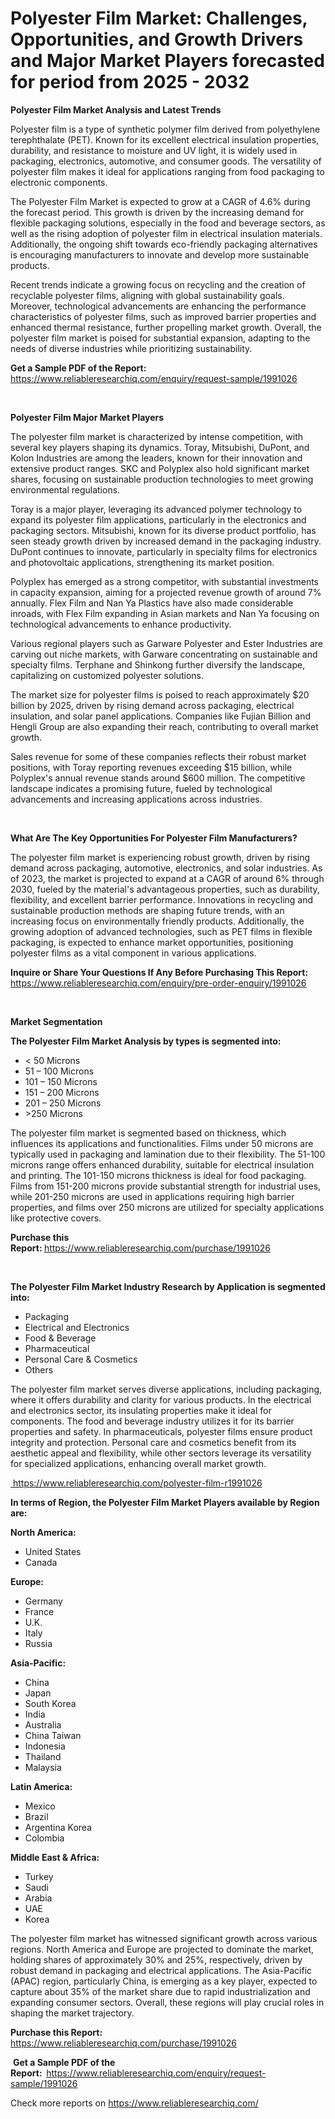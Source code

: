 <p><h1>Polyester Film Market: Challenges, Opportunities, and Growth Drivers and Major Market Players forecasted for period from 2025 - 2032</h1></p><p><strong>Polyester Film Market Analysis and Latest Trends</strong></p>
<p><p>Polyester film is a type of synthetic polymer film derived from polyethylene terephthalate (PET). Known for its excellent electrical insulation properties, durability, and resistance to moisture and UV light, it is widely used in packaging, electronics, automotive, and consumer goods. The versatility of polyester film makes it ideal for applications ranging from food packaging to electronic components.</p><p>The Polyester Film Market is expected to grow at a CAGR of 4.6% during the forecast period. This growth is driven by the increasing demand for flexible packaging solutions, especially in the food and beverage sectors, as well as the rising adoption of polyester film in electrical insulation materials. Additionally, the ongoing shift towards eco-friendly packaging alternatives is encouraging manufacturers to innovate and develop more sustainable products.</p><p>Recent trends indicate a growing focus on recycling and the creation of recyclable polyester films, aligning with global sustainability goals. Moreover, technological advancements are enhancing the performance characteristics of polyester films, such as improved barrier properties and enhanced thermal resistance, further propelling market growth. Overall, the polyester film market is poised for substantial expansion, adapting to the needs of diverse industries while prioritizing sustainability.</p></p>
<p><strong>Get a Sample PDF of the Report:&nbsp;</strong> <a href="https://www.reliableresearchiq.com/enquiry/request-sample/1991026?utm_campaign=3097&utm_medium=2&utm_source=Github&utm_content=ia&utm_term=31032025&utm_id=polyester-film">https://www.reliableresearchiq.com/enquiry/request-sample/1991026</a></p>
<p>&nbsp;</p>
<p><strong>Polyester Film Major Market Players</strong></p>
<p><p>The polyester film market is characterized by intense competition, with several key players shaping its dynamics. Toray, Mitsubishi, DuPont, and Kolon Industries are among the leaders, known for their innovation and extensive product ranges. SKC and Polyplex also hold significant market shares, focusing on sustainable production technologies to meet growing environmental regulations.</p><p>Toray is a major player, leveraging its advanced polymer technology to expand its polyester film applications, particularly in the electronics and packaging sectors. Mitsubishi, known for its diverse product portfolio, has seen steady growth driven by increased demand in the packaging industry. DuPont continues to innovate, particularly in specialty films for electronics and photovoltaic applications, strengthening its market position.</p><p>Polyplex has emerged as a strong competitor, with substantial investments in capacity expansion, aiming for a projected revenue growth of around 7% annually. Flex Film and Nan Ya Plastics have also made considerable inroads, with Flex Film expanding in Asian markets and Nan Ya focusing on technological advancements to enhance productivity.</p><p>Various regional players such as Garware Polyester and Ester Industries are carving out niche markets, with Garware concentrating on sustainable and specialty films. Terphane and Shinkong further diversify the landscape, capitalizing on customized polyester solutions.</p><p>The market size for polyester films is poised to reach approximately $20 billion by 2025, driven by rising demand across packaging, electrical insulation, and solar panel applications. Companies like Fujian Billion and Hengli Group are also expanding their reach, contributing to overall market growth.</p><p>Sales revenue for some of these companies reflects their robust market positions, with Toray reporting revenues exceeding $15 billion, while Polyplex's annual revenue stands around $600 million. The competitive landscape indicates a promising future, fueled by technological advancements and increasing applications across industries.</p></p>
<p>&nbsp;</p>
<p><strong>What Are The Key Opportunities For Polyester Film Manufacturers?</strong></p>
<p><p>The polyester film market is experiencing robust growth, driven by rising demand across packaging, automotive, electronics, and solar industries. As of 2023, the market is projected to expand at a CAGR of around 6% through 2030, fueled by the material's advantageous properties, such as durability, flexibility, and excellent barrier performance. Innovations in recycling and sustainable production methods are shaping future trends, with an increasing focus on environmentally friendly products. Additionally, the growing adoption of advanced technologies, such as PET films in flexible packaging, is expected to enhance market opportunities, positioning polyester films as a vital component in various applications.</p></p>
<p><strong>Inquire or Share Your Questions If Any Before Purchasing This Report:</strong> <a href="https://www.reliableresearchiq.com/enquiry/pre-order-enquiry/1991026?utm_campaign=3097&utm_medium=2&utm_source=Github&utm_content=ia&utm_term=31032025&utm_id=polyester-film">https://www.reliableresearchiq.com/enquiry/pre-order-enquiry/1991026</a></p>
<p>&nbsp;</p>
<p><strong>Market Segmentation</strong></p>
<p><strong>The Polyester Film Market Analysis by types is segmented into:</strong></p>
<p><ul><li>< 50 Microns</li><li>51 – 100 Microns</li><li>101 – 150 Microns</li><li>151 – 200 Microns</li><li>201 – 250 Microns</li><li>>250 Microns</li></ul></p>
<p><p>The polyester film market is segmented based on thickness, which influences its applications and functionalities. Films under 50 microns are typically used in packaging and lamination due to their flexibility. The 51-100 microns range offers enhanced durability, suitable for electrical insulation and printing. The 101-150 microns thickness is ideal for food packaging. Films from 151-200 microns provide substantial strength for industrial uses, while 201-250 microns are used in applications requiring high barrier properties, and films over 250 microns are utilized for specialty applications like protective covers.</p></p>
<p><strong>Purchase this Report:&nbsp;</strong><a href="https://www.reliableresearchiq.com/purchase/1991026?utm_campaign=3097&utm_medium=2&utm_source=Github&utm_content=ia&utm_term=31032025&utm_id=polyester-film">https://www.reliableresearchiq.com/purchase/1991026</a></p>
<p>&nbsp;</p>
<p><strong>The Polyester Film Market Industry Research by Application is segmented into:</strong></p>
<p><ul><li>Packaging</li><li>Electrical and Electronics</li><li>Food & Beverage</li><li>Pharmaceutical</li><li>Personal Care & Cosmetics</li><li>Others</li></ul></p>
<p><p>The polyester film market serves diverse applications, including packaging, where it offers durability and clarity for various products. In the electrical and electronics sector, its insulating properties make it ideal for components. The food and beverage industry utilizes it for its barrier properties and safety. In pharmaceuticals, polyester films ensure product integrity and protection. Personal care and cosmetics benefit from its aesthetic appeal and flexibility, while other sectors leverage its versatility for specialized applications, enhancing overall market growth.</p></p>
<p><a href="https://www.reliableresearchiq.com/polyester-film-r1991026?utm_campaign=3097&utm_medium=2&utm_source=Github&utm_content=ia&utm_term=31032025&utm_id=polyester-film">&nbsp;https://www.reliableresearchiq.com/polyester-film-r1991026</a></p>
<p><strong>In terms of Region, the Polyester Film Market Players available by Region are:</strong></p>
<p>
    <p> <strong> North America: </strong>
        <ul>
            <li>United States</li>
            <li>Canada</li>
        </ul>
        </p> 
    <p> <strong> Europe: </strong>
        <ul>
            <li>Germany</li>
            <li>France</li>
            <li>U.K.</li>
            <li>Italy</li>
            <li>Russia</li>
        </ul>
        </p> 
    <p> <strong> Asia-Pacific: </strong>
        <ul>
            <li>China</li>
            <li>Japan</li>
            <li>South Korea</li>
            <li>India</li>
            <li>Australia</li>
            <li>China Taiwan</li>
            <li>Indonesia</li>
            <li>Thailand</li>
            <li>Malaysia</li>
        </ul>
        </p> 
    <p> <strong> Latin America: </strong>
        <ul>
            <li>Mexico</li>
            <li>Brazil</li>
            <li>Argentina Korea</li>
            <li>Colombia</li>
        </ul>
        </p> 
    <p> <strong> Middle East & Africa: </strong>
        <ul>
            <li>Turkey</li>
            <li>Saudi</li>
            <li>Arabia</li>
            <li>UAE</li>
            <li>Korea</li>
        </ul>
    </p>
    </p>
<p><p>The polyester film market has witnessed significant growth across various regions. North America and Europe are projected to dominate the market, holding shares of approximately 30% and 25%, respectively, driven by robust demand in packaging and electrical applications. The Asia-Pacific (APAC) region, particularly China, is emerging as a key player, expected to capture about 35% of the market share due to rapid industrialization and expanding consumer sectors. Overall, these regions will play crucial roles in shaping the market trajectory.</p></p>
<p><strong>Purchase this Report: </strong><a href="https://www.reliableresearchiq.com/purchase/1991026?utm_campaign=3097&utm_medium=2&utm_source=Github&utm_content=ia&utm_term=31032025&utm_id=polyester-film">https://www.reliableresearchiq.com/purchase/1991026</a></p>
<p>&nbsp;<strong>Get a Sample PDF of the Report:&nbsp;&nbsp;</strong><a href="https://www.reliableresearchiq.com/enquiry/request-sample/1991026?utm_campaign=3097&utm_medium=2&utm_source=Github&utm_content=ia&utm_term=31032025&utm_id=polyester-film">https://www.reliableresearchiq.com/enquiry/request-sample/1991026</a></p>
<p><strong></strong></p>
<p>Check more reports on <a href="https://www.reliableresearchiq.com/?utm_campaign=3097&utm_medium=2&utm_source=Github&utm_content=ia&utm_term=31032025&utm_id=polyester-film">https://www.reliableresearchiq.com/</a></p>